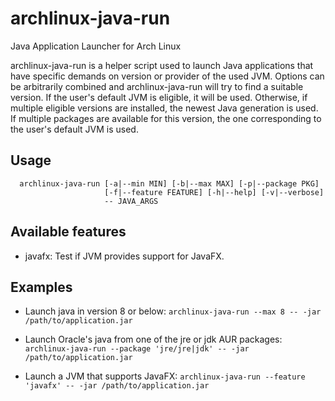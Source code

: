 # archlinux-java-run
Java Application Launcher for Arch Linux

archlinux-java-run is a helper script used to launch Java applications
that have specific demands on version or provider of the used JVM.
Options can be arbitrarily combined and archlinux-java-run will try to
find a suitable version. If the user's default JVM is eligible, it will
be used. Otherwise, if multiple eligible versions are installed, the
newest Java generation is used. If multiple packages are available for
this version, the one corresponding to the user's default JVM is used.

## Usage
```
  archlinux-java-run [-a|--min MIN] [-b|--max MAX] [-p|--package PKG]
                     [-f|--feature FEATURE] [-h|--help] [-v|--verbose]
                     -- JAVA_ARGS
```

## Available features
* javafx: Test if JVM provides support for JavaFX.

## Examples
* Launch java in version 8 or below:
  `archlinux-java-run --max 8 -- -jar /path/to/application.jar`

* Launch Oracle's java from one of the jre or jdk AUR packages:
  `archlinux-java-run --package 'jre/jre|jdk' -- -jar /path/to/application.jar`

* Launch a JVM that supports JavaFX:
  `archlinux-java-run --feature 'javafx' -- -jar /path/to/application.jar`
